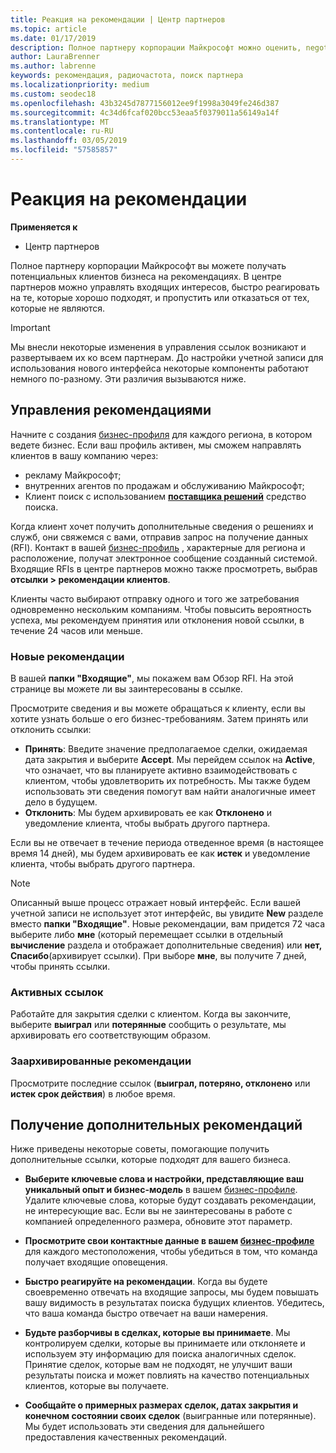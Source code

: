```yaml
---
title: Реакция на рекомендации | Центр партнеров
ms.topic: article
ms.date: 01/17/2019
description: Полное партнеру корпорации Майкрософт можно оценить, negotiate и реагировать на ссылки через Центр партнеров.
author: LauraBrenner
ms.author: labrenne
keywords: рекомендация, радиочастота, поиск партнера
ms.localizationpriority: medium
ms.custom: seodec18
ms.openlocfilehash: 43b3245d7877156012ee9f1998a3049fe246d387
ms.sourcegitcommit: 4c34d6fcaf020bcc53eaa5f0379011a56149a14f
ms.translationtype: MT
ms.contentlocale: ru-RU
ms.lasthandoff: 03/05/2019
ms.locfileid: "57585857"
---
```

# <a name="responding-to-referrals"></a>Реакция на рекомендации

**Применяется к**

-  Центр партнеров

Полное партнеру корпорации Майкрософт вы можете получать потенциальных клиентов бизнеса на рекомендациях. В центре партнеров можно управлять входящих интересов, быстро реагировать на те, которые хорошо подходят, и пропустить или отказаться от тех, которые не являются. 

> [!IMPORTANT]
> Мы внесли некоторые изменения в управления ссылок возникают и развертываем их ко всем партнерам. До настройки учетной записи для использования нового интерфейса некоторые компоненты работают немного по-разному. Эти различия вызываются ниже. 

## <a name="referral-management"></a>Управления рекомендациями

Начните с создания [бизнес-профиля](create-a-marketing-profile.md) для каждого региона, в котором ведете бизнес. Если ваш профиль активен, мы сможем направлять клиентов в вашу компанию через:

*  рекламу Майкрософт;
*  внутренних агентов по продажам и обслуживанию Майкрософт;
*  Клиент поиск с использованием **[поставщика решений](https://www.microsoft.com/solution-providers/home)** средство поиска.

Когда клиент хочет получить дополнительные сведения о решениях и служб, они свяжемся с вами, отправив запрос на получение данных (RFI). Контакт в вашей [бизнес-профиль](create-a-marketing-profile.md) , характерные для региона и расположение, получат электронное сообщение созданный системой. Входящие RFIs в центре партнеров можно также просмотреть, выбрав **отсылки > рекомендации клиентов**.

Клиенты часто выбирают отправку одного и того же затребования одновременно нескольким компаниям. Чтобы повысить вероятность успеха, мы рекомендуем принятия или отклонения новой ссылки, в течение 24 часов или меньше.

### <a name="new-referrals"></a>Новые рекомендации

В вашей **папки "Входящие"**, мы покажем вам Обзор RFI. На этой странице вы можете ли вы заинтересованы в ссылке. 

Просмотрите сведения и вы можете обращаться к клиенту, если вы хотите узнать больше о его бизнес-требованиям. Затем принять или отклонить ссылки: 

*  **Принять**: Введите значение предполагаемое сделки, ожидаемая дата закрытия и выберите **Accept**. Мы перейдем ссылок на **Active**, что означает, что вы планируете активно взаимодействовать с клиентом, чтобы удовлетворить их потребность. Мы также будем использовать эти сведения помогут вам найти аналогичные имеет дело в будущем.
*  **Отклонить**: Мы будем архивировать ее как **Отклонено** и уведомление клиента, чтобы выбрать другого партнера.

Если вы не отвечает в течение периода отведенное время (в настоящее время 14 дней), мы будем архивировать ее как **истек** и уведомление клиента, чтобы выбрать другого партнера.

> [!NOTE]
> Описанный выше процесс отражает новый интерфейс. Если вашей учетной записи не использует этот интерфейс, вы увидите **New** разделе вместо **папки "Входящие"**. Новые рекомендации, вам придется 72 часа выберите либо **мне** (который перемещает ссылки в отдельный **вычисление** раздела и отображает дополнительные сведения) или **нет, Спасибо**(архивирует ссылки). При выборе **мне**, вы получите 7 дней, чтобы принять ссылки.

### <a name="active-referrals"></a>Активных ссылок

Работайте для закрытия сделки с клиентом. Когда вы закончите, выберите **выиграл** или **потерянные** сообщить о результате, мы архивировать его соответствующим образом.

### <a name="archived-referrals"></a>Заархивированные рекомендации

Просмотрите последние ссылок (**выиграл, потеряно, отклонено** или **истек срок действия**) в любое время. 

## <a name="getting-more-referrals"></a>Получение дополнительных рекомендаций

Ниже приведены некоторые советы, помогающие получить дополнительные ссылки, которые подходят для вашего бизнеса.

*  **Выберите ключевые слова и настройки, представляющие ваш уникальный опыт и бизнес-модель** в вашем [бизнес-профиле](create-a-marketing-profile.md). Удалите ключевые слова, которые будут создавать рекомендации, не интересующие вас. Если вы не заинтересованы в работе с компанией определенного размера, обновите этот параметр.

*  **Просмотрите свои контактные данные в вашем [бизнес-профиле](create-a-marketing-profile.md)** для каждого местоположения, чтобы убедиться в том, что команда получает входящие оповещения.

*  **Быстро реагируйте на рекомендации**. Когда вы будете своевременно отвечать на входящие запросы, мы будем повышать вашу видимость в результатах поиска будущих клиентов. Убедитесь, что ваша команда быстро отвечает на ваши намерения.

*  **Будьте разборчивы в сделках, которые вы принимаете**. Мы контролируем сделки, которые вы принимаете или отклоняете и используем эту информацию для поиска аналогичных сделок. Принятие сделок, которые вам не подходят, не улучшит ваши результаты поиска и может повлиять на качество потенциальных клиентов, которые вы получаете.

*  **Сообщайте о примерных размерах сделок, датах закрытия и конечном состоянии своих сделок** (выигранные или потерянные). Мы будет использовать эти сведения для дальнейшего предоставления качественных рекомендаций.
